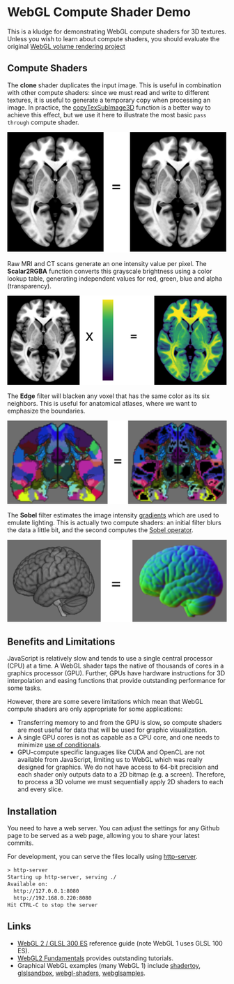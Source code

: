 # WebGL Compute Shader Demo

This is a kludge for demonstrating WebGL compute shaders for 3D textures. Unless you wish to learn about compute shaders, you should evaluate the original [WebGL volume rendering project](https://github.com/rordenlab/rordenlab.github.io)

## Compute Shaders

The **clone** shader duplicates the input image. This is useful in combination with other compute shaders: since we must read and write to different textures, it is useful to generate a temporary copy when processing an image. In practice, the [copyTexSubImage3D](https://developer.mozilla.org/en-US/docs/Web/API/WebGL2RenderingContext/copyTexSubImage3D) function is a better way to achieve this effect, but we use it here to illustrate the most basic `pass through` compute shader.

![clone](Clone.png)

Raw MRI and CT scans generate an one intensity value per pixel. The **Scalar2RGBA** function converts this grayscale brightness using a color lookup table, generating independent values for red, green, blue and alpha (transparency).

![Scalar2RGBA](Scalar2RGBA.png)

The **Edge** filter will blacken any voxel that has the same color as its six neighbors. This is useful for anatomical atlases, where we want to emphasize the boundaries.

![Edge](Edge.png)


The **Sobel** filter estimates the image intensity [gradients](https://github.com/neurolabusc/blog/tree/main/GL-gradients) which are used to emulate lighting. This is actually two compute shaders: an initial filter blurs the data a little bit, and the second computes the [Sobel operator](https://en.wikipedia.org/wiki/Sobel_operator).

![Sobel](Sobel.png)

## Benefits and Limitations

JavaScript is relatively slow and tends to use a single central processor (CPU) at a time. A WebGL shader taps the native of thousands of cores in a graphics processor (GPU). Further, GPUs have hardware instructions for 3D interpolation and easing functions that provide outstanding performance for some tasks. 

However, there are some severe limitations which mean that WebGL compute shaders are only appropriate for some applications:

 - Transferring memory to and from the GPU is slow, so compute shaders are most useful for data that will be used for graphic visualization.
 - A single GPU cores is not as capable as a CPU core, and one needs to minimize  [use of conditionals](http://theorangeduck.com/page/avoiding-shader-conditionals).
 - GPU-compute specific languages like CUDA and OpenCL are not available from JavaScript, limiting us to WebGL which was really designed for graphics. We do not have access to 64-bit precision and each shader only outputs data to a 2D bitmap (e.g. a screen). Therefore, to process a 3D volume we must sequentially apply 2D shaders to each and every slice.

## Installation

You need to have a web server. You can adjust the settings for any Github page to be served as a web page, allowing you to share your latest commits.

For development, you can serve the files locally using [http-server](https://www.npmjs.com/package/http-server).

```
> http-server
Starting up http-server, serving ./
Available on:
  http://127.0.0.1:8080
  http://192.168.0.220:8080
Hit CTRL-C to stop the server
```

## Links

 - [WebGL 2 / GLSL 300 ES](https://www.khronos.org/files/webgl20-reference-guide.pdf) reference guide (note WebGL 1 uses GLSL 100 ES). 
 - [WebGL2 Fundamentals](https://webgl2fundamentals.org) provides outstanding tutorials.
 - Graphical WebGL  examples (many WebGL 1) include [shadertoy](https://www.shadertoy.com), [glslsandbox](https://glslsandbox.com), [webgl-shaders](https://webgl-shaders.com), [webglsamples](https://webglsamples.org).
